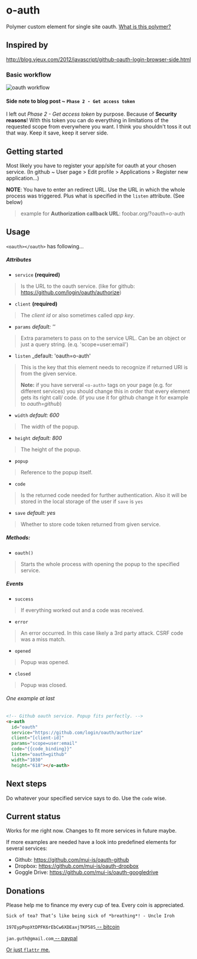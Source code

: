 
# o-auth
Polymer custom element for single site oauth. [What is this polymer?](http://www.polymer-project.org/)

## Inspired by
http://blog.vjeux.com/2012/javascript/github-oauth-login-browser-side.html

### Basic workflow

![oauth workflow](http://blog.vjeux.com/wp-content/uploads/2012/03/githublogin1.png)

#### Side note to blog post ~ `Phase 2 - Get access token`
I left out _Phase 2 - Get access token_ by purpose. Because of **Security reasons**!
With this token you can do everything in limitations of the requested scope from
everywhere you want. I think you shouldn't toss it out that way. Keep it save,
keep it server side.

## Getting started
Most likely you have to register your app/site for oauth at your chosen service.
(In github ~ User page > Edit profile > Applications > Register new application...)

**NOTE**: You have to enter an redirect URL. Use the URL in which the whole
process was triggered. Plus what is specified in the `listen` attribute.
(See below)

> example for **Authorization callback URL**: foobar.org/?oauth=o-auth


## Usage

`<oauth></oauth>` has following...

##### Attributes

- `service` __(required)__

> Is the URL to the oauth service. (like for github: https://github.com/login/oauth/authorize)

- `client` __(required)__

> The _client id_ or also sometimes called _app key_.

- `params` _default: ''_

> Extra parameters to pass on to the service URL.
> Can be an object or just a query string. (e.q. 'scope=user:email')

- `listen` _default: 'oauth=o-auth'

> This is the key that this element needs to recognize if returned URI is from
> the given service.
>
> __Note:__ if you have serveral `<o-auth>` tags on your page (e.g. for different
> services) you should change this in order that every element gets its right call/
> code. (if you use it for github change it for example to _oauth=github_)

- `width` _default: 600_

> The width of the popup.

- `height` _default: 800_

> The height of the popup.

- `popup`

> Reference to the popup itself.

- `code`

> Is the returned code needed for further authentication. Also it will be stored
> in the local storage of the user if `save` is `yes`

- `save` _default: yes_

> Whether to store code token returned from given service.

##### Methods:

- `oauth()`

> Starts the whole process with opening the popup to the specified service.

##### Events

- `success`

> If everything worked out and a code was received.

- `error`

> An error occurred. In this case likely a 3rd party attack. CSRF code was a miss match.

- `opened`

> Popup was opened.

- `closed`

> Popup was closed.


###### One example at last

```html
<!-- Github oauth service. Popup fits perfectly. -->
<o-auth
  id="oauth"
  service="https://github.com/login/oauth/authorize"
  client="[client-id]"
  params="scope=user:email"
  code="{{code_binding}}"
  listen="oauth=github"
  width="1030"
  height="618"></o-auth>
```


## Next steps
Do whatever your specified service says to do. Use the `code` wise.

## Current status
Works for me right now. Changes to fit more services in future maybe.

If more examples are needed have a look into predefined elements for several services:

- Github: https://github.com/mui-is/oauth-github
- Dropbox: https://github.com/mui-is/oauth-dropbox
- Goggle Drive: https://github.com/mui-is/oauth-googledrive

## Donations
Please help me to finance my every cup of tea. Every coin is appreciated.

```
Sick of tea? That’s like being sick of *breathing*! - Uncle Iroh
```

`197EypPopXtDPFK6rEbCw6XDEaxjTKP58S`[ -- bitcoin](http://en.wikipedia.org/wiki/Bitcoin)

`jan.guth@gmail.com`[ -- paypal](https://www.paypal.com/us/webapps/mpp/home)

[Or just `flattr`  me.](https://flattr.com/submit/auto?user_id=jguth&url=https://github.com/fentas)
